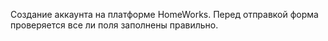 Создание аккаунта на платформе HomeWorks.
Перед отправкой форма проверяется все ли поля заполнены правильно.